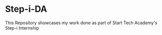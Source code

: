 # Step-i-DA
This Repository showcases my work done as part of Start Tech Academy's Step-i Internship
